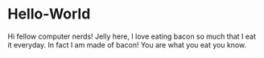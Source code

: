 Hello-World
===========

Hi fellow computer nerds!
Jelly here, I love eating bacon so much that I eat it everyday.
In fact I am made of bacon!
You are what you eat you know.

